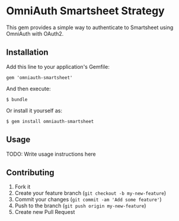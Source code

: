 # OmniAuth Smartsheet Strategy

This gem provides a simple way to authenticate to Smartsheet using OmniAuth with OAuth2.

## Installation

Add this line to your application's Gemfile:

    gem 'omniauth-smartsheet'

And then execute:

    $ bundle

Or install it yourself as:

    $ gem install omniauth-smartsheet

## Usage

TODO: Write usage instructions here

## Contributing

1. Fork it
2. Create your feature branch (`git checkout -b my-new-feature`)
3. Commit your changes (`git commit -am 'Add some feature'`)
4. Push to the branch (`git push origin my-new-feature`)
5. Create new Pull Request
